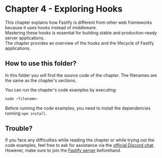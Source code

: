 # Chapter 4 - Exploring Hooks

This chapter explains how Fastify is different from other web frameworks because it uses hooks instead of middleware.  
Mastering these hooks is essential for building stable and production-ready server applications.  
The chapter provides an overview of the hooks and the lifecycle of Fastify applications.

## How to use this folder?

In this folder you will find the source code of the chapter.
The filenames are the same as the chapter's sections.

You can run the chapter's code examples by executing:

```bash
node <filename>
```

Before running the code examples, you need to install the dependencies running `npm install`.

## Trouble?

If you face any difficulties while reading the chapter or while trying out the code examples, feel free to ask for assistance via the [official Discord chat](https://discord.com/channels/725613461949906985/1096783084633985074).
However, make sure to join the [Fastify server](https://discord.gg/fastify) beforehand.

